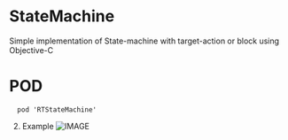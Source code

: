 # StateMachine
Simple implementation of State-machine with target-action or block using Objective-C

# POD
```
  pod 'RTStateMachine'
```

2. Example
![IMAGE](http://user.qzone.qq.com/1064946958/photo/V12XJTuc0FWNr0/batchid/1469438289511000)
